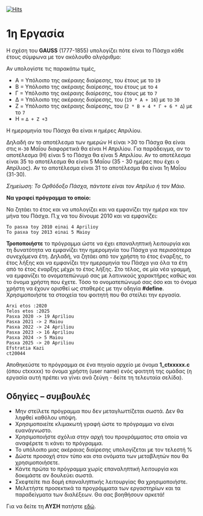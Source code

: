 [![Hits](https://hits.seeyoufarm.com/api/count/incr/badge.svg?url=https%3A%2F%2Feffie375.github.io%2FTPTE-AEGEAN&count_bg=%23E3802B&title_bg=%2307359E&icon=internetarchive.svg&icon_color=%23E7E7E7&title=%CE%A0%CF%81%CE%BF%CE%B2%CE%BF%CE%BB%CE%AD%CF%82&edge_flat=false)](https://hits.seeyoufarm.com)

# 1η Εργασία

Η σχέση του **GAUSS** (1777-1855) υπολογίζει πότε είναι το Πάσχα κάθε έτους σύµφωνα µε τον ακόλουθο αλγόριθµο:

Αν υπολογίστε τις παρακάτω τιµές,

- Α = Υπόλοιπο της ακέραιης διαίρεσης, του έτους µε το `19`
- Β = Υπόλοιπο της ακέραιης διαίρεσης, του έτους µε το `4`
- Γ = Υπόλοιπο της ακέραιης διαίρεσης, του έτους µε το `7`
- ∆ = Υπόλοιπο της ακέραιης διαίρεσης, του (`19 * A + 16`) µε το `30`
- Z = Υπόλοιπο της ακέραιης διαίρεσης, του (`2 * B + 4 * Γ + 6 * ∆`) µε το `7`
- Η = `∆ + Ζ +3`

Η ηµεροµηνία του Πάσχα θα είναι `Η` ηµέρες Απριλίου.

∆ηλαδή αν το αποτέλεσµα των ηµερών Η είναι >30 το Πάσχα θα είναι στις `Η-30` Μαΐου διαφορετικά θα είναι Η Απριλίου. Για παράδειγµα, αν το αποτέλεσµα (Η) είναι 5 το Πάσχα θα είναι 5 Απριλίου. Αν το αποτέλεσµα είναι 35 το αποτέλεσµα θα είναι 5 Μαΐου (35 - 30 ηµέρες που έχει ο Απρίλιος). Αν το αποτέλεσµα είναι 31 το αποτέλεσµα θα είναι 1η Μαΐου (31-30).

*Σηµείωση: Το Ορθόδοξο Πάσχα, πάντοτε είναι τον Απρίλιο ή τον Μάιο.*

**Να γραφεί πρόγραµµα το οποίο:**

Να ζητάει το έτος και να υπολογίζει και να εµφανίζει την ηµέρα και τον µήνα του Πάσχα. Π.χ να του δίνουµε 2010 και να εµφανίζει:

```none
To pasxa toy 2010 einai 4 Aprilioy
To pasxa toy 2013 einai 5 Maioy
```

**Τροποποιήστε** το πρόγραµµα ώστε να έχει επαναληπτική λειτουργία και τη δυνατότητα να εµφανίζει την ηµεροµηνία του Πάσχα για περισσότερα συνεχόµενα έτη. ∆ηλαδή, να ζητάει από τον χρήστη το έτος έναρξης, το έτος λήξης και να εµφανίζει την ηµεροµηνία του Πάσχα για όλα τα έτη από το έτος έναρξης µέχρι το έτος λήξης. Στο τέλος, σε µία νέα γραµµή, να εµφανίζει το ονοµατεπώνυµό σας µε λατινικούς χαρακτήρες καθώς και το όνοµα χρήστη που έχετε. Τόσο το ονοµατεπώνυµό σας όσο και το όνοµα χρήστη να έχουν ορισθεί ως σταθερές µε την οδηγία **#define**. Χρησιµοποιήστε τα στοιχεία του φοιτητή που θα στείλει την εργασία.

```
Arxi etos :2020
Telos etos :2025
Pasxa 2020 -> 19 Apriliou
Pasxa 2021 -> 2 Maiou
Pasxa 2022 -> 24 Apriliou
Pasxa 2023 -> 16 Apriliou
Pasxa 2024 -> 5 Maiou
Pasxa 2025 -> 20 Apriliou
Efstratia Kazi
ct20044
```

Αποθηκεύστε το πρόγραµµα σε ένα πηγαίο αρχείο µε όνοµα **1_ctxxxxx.c** (όπου ctxxxxx) το όνοµα χρήστη (user name) ενός φοιτητή της οµάδας (η εργασία αυτή πρέπει να γίνει ανά ζεύγη - δείτε τη τελευταία σελίδα).

## Οδηγίες – συµβουλές

- Μην στείλετε πρόγραµµα που δεν µεταγλωττίζεται σωστά. ∆εν θα ληφθεί καθόλου υπόψη.
- Χρησιµοποιείτε κλιµακωτή γραφή ώστε το πρόγραµµα να είναι ευανάγνωστο.
- Χρησιµοποιήστε σχόλια στην αρχή του προγράµµατος στα οποία να αναφέρετε τι κάνει το πρόγραµµα.
- Το υπόλοιπο µιας ακέραιας διαίρεσης υπολογίζεται µε τον τελεστή %
- ∆ώστε προσοχή στον τύπο και στα ονόµατα των µεταβλητών που θα χρησιµοποιήσετε.
- Κάντε πρώτα το πρόγραµµα χωρίς επαναληπτική λειτουργία και δοκιµάστε αν δουλεύει σωστά.
- Σκεφτείτε πια δοµή επαναληπτικής λειτουργίας θα χρησιµοποιήστε.
- Μελετήστε προσεκτικά τα προγράµµατα των εργαστηρίων και τα παραδείγµατα των διαλέξεων. Θα σας βοηθήσουν αρκετά!

Για να δείτε τη **ΛΥΣΗ** πατήστε [εδώ](source/1_ct20044.c).
